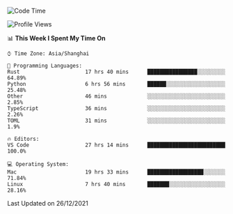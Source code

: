 <!--START_SECTION:waka-->
![Code Time](http://img.shields.io/badge/Code%20Time-854%20hrs%2030%20mins-blue)

![Profile Views](http://img.shields.io/badge/Profile%20Views-1-blue)

📊 **This Week I Spent My Time On** 

```text
⌚︎ Time Zone: Asia/Shanghai

💬 Programming Languages: 
Rust                     17 hrs 40 mins      ████████████████░░░░░░░░░   64.89% 
Python                   6 hrs 56 mins       ██████░░░░░░░░░░░░░░░░░░░   25.48% 
Other                    46 mins             ░░░░░░░░░░░░░░░░░░░░░░░░░   2.85% 
TypeScript               36 mins             ░░░░░░░░░░░░░░░░░░░░░░░░░   2.26% 
TOML                     31 mins             ░░░░░░░░░░░░░░░░░░░░░░░░░   1.9%

🔥 Editors: 
VS Code                  27 hrs 14 mins      █████████████████████████   100.0%

💻 Operating System: 
Mac                      19 hrs 33 mins      ██████████████████░░░░░░░   71.84% 
Linux                    7 hrs 40 mins       ███████░░░░░░░░░░░░░░░░░░   28.16%

```


 Last Updated on 26/12/2021
<!--END_SECTION:waka-->
